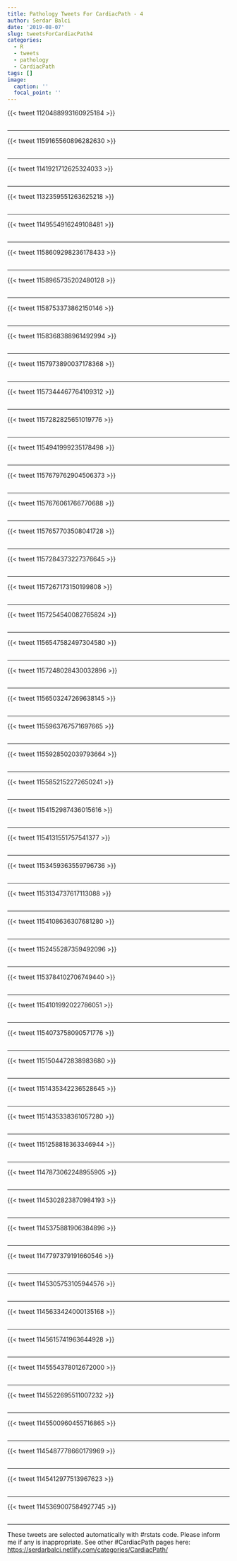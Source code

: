 ```yaml
---
title: Pathology Tweets For CardiacPath - 4
author: Serdar Balci
date: '2019-08-07'
slug: tweetsForCardiacPath4
categories:
  - R
  - tweets
  - pathology
  - CardiacPath
tags: []
image:
  caption: ''
  focal_point: ''
---
```



{{< tweet 1120488993160925184 >}}
<br>
<br>
<hr>
{{< tweet 1159165560896282630 >}}
<br>
<br>
<hr>
{{< tweet 1141921712625324033 >}}
<br>
<br>
<hr>
{{< tweet 1132359551263625218 >}}
<br>
<br>
<hr>
{{< tweet 1149554916249108481 >}}
<br>
<br>
<hr>
{{< tweet 1158609298236178433 >}}
<br>
<br>
<hr>
{{< tweet 1158965735202480128 >}}
<br>
<br>
<hr>
{{< tweet 1158753373862150146 >}}
<br>
<br>
<hr>
{{< tweet 1158368388961492994 >}}
<br>
<br>
<hr>
{{< tweet 1157973890037178368 >}}
<br>
<br>
<hr>
{{< tweet 1157344467764109312 >}}
<br>
<br>
<hr>
{{< tweet 1157282825651019776 >}}
<br>
<br>
<hr>
{{< tweet 1154941999235178498 >}}
<br>
<br>
<hr>
{{< tweet 1157679762904506373 >}}
<br>
<br>
<hr>
{{< tweet 1157676061766770688 >}}
<br>
<br>
<hr>
{{< tweet 1157657703508041728 >}}
<br>
<br>
<hr>
{{< tweet 1157284373227376645 >}}
<br>
<br>
<hr>
{{< tweet 1157267173150199808 >}}
<br>
<br>
<hr>
{{< tweet 1157254540082765824 >}}
<br>
<br>
<hr>
{{< tweet 1156547582497304580 >}}
<br>
<br>
<hr>
{{< tweet 1157248028430032896 >}}
<br>
<br>
<hr>
{{< tweet 1156503247269638145 >}}
<br>
<br>
<hr>
{{< tweet 1155963767571697665 >}}
<br>
<br>
<hr>
{{< tweet 1155928502039793664 >}}
<br>
<br>
<hr>
{{< tweet 1155852152272650241 >}}
<br>
<br>
<hr>
{{< tweet 1154152987436015616 >}}
<br>
<br>
<hr>
{{< tweet 1154131551757541377 >}}
<br>
<br>
<hr>
{{< tweet 1153459363559796736 >}}
<br>
<br>
<hr>
{{< tweet 1153134737617113088 >}}
<br>
<br>
<hr>
{{< tweet 1154108636307681280 >}}
<br>
<br>
<hr>
{{< tweet 1152455287359492096 >}}
<br>
<br>
<hr>
{{< tweet 1153784102706749440 >}}
<br>
<br>
<hr>
{{< tweet 1154101992022786051 >}}
<br>
<br>
<hr>
{{< tweet 1154073758090571776 >}}
<br>
<br>
<hr>
{{< tweet 1151504472838983680 >}}
<br>
<br>
<hr>
{{< tweet 1151435342236528645 >}}
<br>
<br>
<hr>
{{< tweet 1151435338361057280 >}}
<br>
<br>
<hr>
{{< tweet 1151258818363346944 >}}
<br>
<br>
<hr>
{{< tweet 1147873062248955905 >}}
<br>
<br>
<hr>
{{< tweet 1145302823870984193 >}}
<br>
<br>
<hr>
{{< tweet 1145375881906384896 >}}
<br>
<br>
<hr>
{{< tweet 1147797379191660546 >}}
<br>
<br>
<hr>
{{< tweet 1145305753105944576 >}}
<br>
<br>
<hr>
{{< tweet 1145633424000135168 >}}
<br>
<br>
<hr>
{{< tweet 1145615741963644928 >}}
<br>
<br>
<hr>
{{< tweet 1145554378012672000 >}}
<br>
<br>
<hr>
{{< tweet 1145522695511007232 >}}
<br>
<br>
<hr>
{{< tweet 1145500960455716865 >}}
<br>
<br>
<hr>
{{< tweet 1145487778660179969 >}}
<br>
<br>
<hr>
{{< tweet 1145412977513967623 >}}
<br>
<br>
<hr>
{{< tweet 1145369007584927745 >}}
<br>
<br>
<hr>


These tweets are selected automatically with #rstats code. Please inform me if any is inappropriate.
See other #CardiacPath pages here: https://serdarbalci.netlify.com/categories/CardiacPath/

